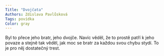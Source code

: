 ```yaml
---
Title: "Dvojčata"
Authors: Zdislava Pavlůsková
Tags: povídka
Color: gray
---
```

Byl to přece jeho bratr, jeho dvojče. Navíc věděl, že to prostě patří k jeho povaze a stejně tak věděl, jak moc se bratr za každou svou chybu stydí. To je pro něj dostatečný trest.
